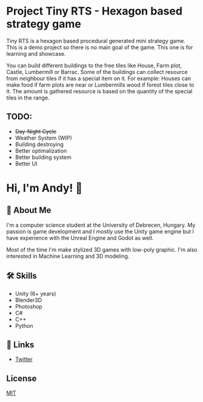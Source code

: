 # Project Tiny RTS - Hexagon based strategy game
 Tiny RTS is a hexagon based procedural generated mini strategy game. This is a demo project so there is no main goal of the game. This one is for learning and showcase.
 
 You can build different buildings to the free tiles like House, Farm plot, Castle, Lumbermill or Barrac. Some of the buildings can collect resource from neighbour tiles if it has a special item on it. For example: Houses can make food if farm plots are near or Lumbermills wood if forest tiles close to it. The amount is gathered resource is based on the quantity of the special tiles in the range. 
 
## TODO:
 * ~~Day-Night Cycle~~
 * Weather System (WIP)
 * Building destroying
 * Better optimalization
 * Better building system
 * Better UI

# Hi, I'm Andy! 👋


## 🚀 About Me
I'm a computer science student at the University of Debrecen, Hungary.
My passion is game development and I mostly use the Unity game engine but I have experience with the Unreal Engine and Godot as well.

Most of the time I'm make stylized 3D games with low-poly graphic.
I'm also interested in Machine Learning and 3D modeling.

## 🛠 Skills
* Unity (6+ years)
* Blender3D
* Photoshop
* C#
* C++
* Python


## 🔗 Links
* [Twitter](https://twitter.com/goblinatron)
## License

[MIT](https://choosealicense.com/licenses/mit/)

